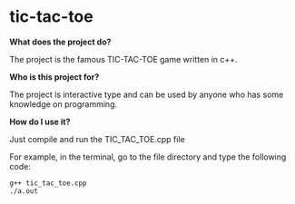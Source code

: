 # tic-tac-toe
__What does the project do?__

The project is the famous TIC-TAC-TOE game written in c++.

__Who is this project for?__

The project is interactive type and can be used by anyone who has some knowledge on programming.

__How do I use it?__

Just compile and run the TIC_TAC_TOE.cpp file

For example, in the terminal, go to the file directory and type the following code:

```
g++ tic_tac_toe.cpp
./a.out
```

